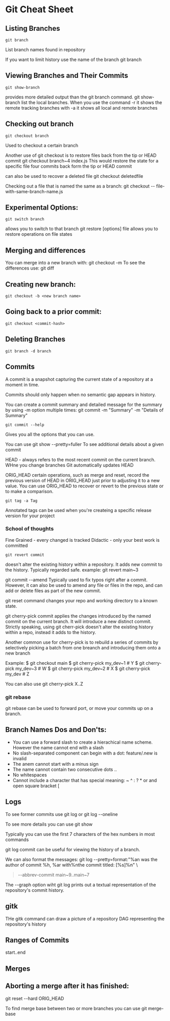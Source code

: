 # Git Cheat Sheet 

## Listing Branches 
    git branch
List branch names found in repository

If you want to limit history use the name of the branch git branch <branch-name>

## Viewing Branches and Their Commits 
    git show-branch
provides more detailed output than the git branch command. 
    git show-branch
list the local branches. 
When you use the command -r it shows the remote tracking branches 
with -a it shows all local and remote branches 


## Checking out branch
    git checkout branch
Used to checkout a certain branch

Another use of git checkout is to restore files back from the tip or HEAD commit 
    git checkout branch~4 index.js
This would restore the state for a specific file four commits back form the tip or HEAD commit

can also be used to recover a deleted file
    git checkout deletedfile

Checking out a file that is named the same as a branch: 
     git checkout -- file-with-same-branch-name.js

## Experimental Options: 
    git switch branch
allows you to switch to that branch 
    git restore [options] file
allows you to restore operations on file states

## Merging and differences 
You can merge into a new branch with: 
    git checkout -m <branchname>
To see the differences use: 
    git diff

## Creating new branch: 
    git checkout -b <new branch name>

## Going back to a prior commit: 
    git checkout <commit-hash>

## Deleting Branches 
    git branch -d branch

## Commits
A commit is a snapshot capturing the current state of a repository at a moment in time.

Commits should only happen when no semantic gap appears in history.

You can create a commit summary and detailed message for the summary by using -m option multiple times: 
    git commit -m "Summary" -m "Details of Summary" 

    git commit --help 
Gives you all the options that you can use.

You can use
    git show --pretty=fuller
To see additional details about a given commit

HEAD - always refers to the most recent commit on the current branch. WHne you change branches Git automatically updates HEAD 

ORIG_HEAD certain operations, such as merge and reset, record the previous version of HEAD in ORIG_HEAD just prior to adjusting it to a new value. You can use ORIG_HEAD to recover or revert to the previous state or to make a comparison.


    git tag -a Tag
Annotated tags can be used when you're createing a specific release version for your project 

### School of thoughts
Fine Grained - every changed is tracked
Didactic - only your best work is committed

    git revert commit 
doesn't alter the existing history within a repository. It adds new commit to the history. Typically regarded safe.
example: git revert main~3

git commit --amend 
Typically used to fix typos right after a commit. However, it can also be used to amend any file or files in the repo, and can add or delete files as part of the new commit.

git reset command changes your repo and working directory to a known state.

git cherry-pick commit applies the changes introduced by the named commit on the current branch. It will introduce a new distinct commit. Strictly speaking, using git cherr-pick doesn't alter the existing history within a repo, instead it adds to the history. 

Another common use for cherry-pick is to rebuild a series of commits by selectively picking a batch from one breanch and introducing them onto a new branch

Example: 
$ git checkout main
    $ git cherry-pick my_dev~1     # Y
    $ git cherry-pick my_dev~3    # W
    $ git cherry-pick my_dev~2    # X
    $ git cherry-pick my_dev      # Z

You can also use git cherry-pick X..Z

### git rebase
git rebase can be used to forward port, or move your commits up on a branch. 


## Branch Names Dos and Don'ts: 
- You can use a forward slash to create a hierachical name scheme. However the name cannot end with a slash
- No slash-separated component can begin with a dot: feature/.new is invalid
- The anem cannot start with a minus sign
- The name cannot contain two consecutive dots .. 
- No whitespaces 
- Cannot include a character that has special meaning: ~ ^ : ? * or and open square bracket [


## Logs
To see former commits use
    git log
or 
    git log --oneline

To see more details you can use 
    git show <commit hash>

Typically you can use the first 7 characters of the hex numbers in most commands

git log commit can be useful for viewing the history of a branch.

We can also format the messages: 
 git log --pretty=format:"%an was the author of commit %h, %ar with%nthe commit titled: [%s]%n" \
   > --abbrev-commit main~9..main~7

The --graph option wiht git log prints out a textual representation of the repository's commit history.



## gitk
THe gitk command can draw a picture of a repository DAG representing the repository's history


## Ranges of Commits 
start..end

## Merges 

## Aborting a merge after it has finished: 
git reset --hard ORIG_HEAD 

To find merge base between two or more branches you can use 
git merge-base 


